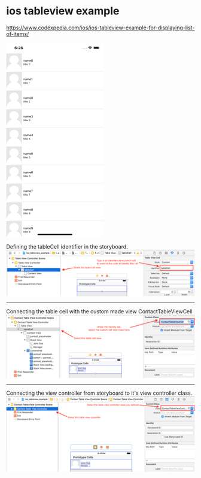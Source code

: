 # ios tableview example
https://www.codexpedia.com/ios/ios-tableview-example-for-displaying-list-of-items/


<img src="https://github.com/codexpedia/ios_tableview_example/blob/master/captures/screen.png" width="260" height="520"/>


Defining the tableCell identifier in the storyboard.
<img src="https://github.com/codexpedia/ios_tableview_example/blob/master/captures/identifier.png" alt="defining the tabelCell identifier" />

<hr>

Connecting the table cell with the custom made view ContactTableViewCell
<img src="https://github.com/codexpedia/ios_tableview_example/blob/master/captures/table_cell_class_connection.png" alt="connect table cell with its view class" />

<hr>

Connecting the view controller from storyboard to it's view controller class.
<img src="https://github.com/codexpedia/ios_tableview_example/blob/master/captures/tableview_controller_class_connection.png" alt="connecting view controller to its class" />
